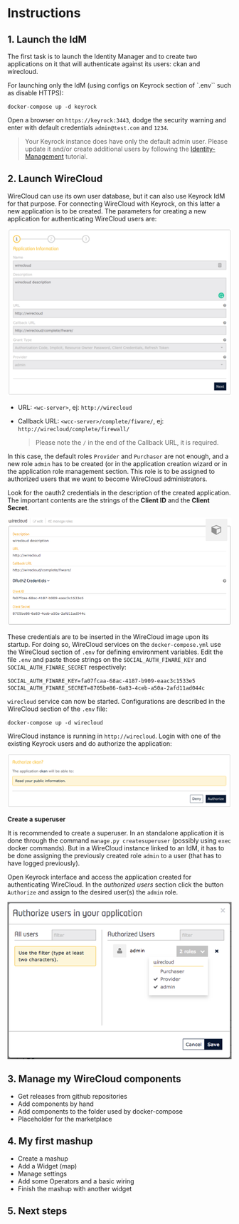 # Instructions

## 1. Launch the IdM

The first task is to launch the Identity Manager and to create two applications on it that will authenticate against its users: ckan and wirecloud.

For launching only the IdM (using configs on Keyrock section of `.env`` such as disable HTTPS):

    docker-compose up -d keyrock

Open a browser on `https://keyrock:3443`, dodge the security warning and enter with default credentials `admin@test.com` and `1234`.

> Your Keyrock instance does have only the default admin user. Please update it and/or create additional users by following the [Identity-Management](https://github.com/Fiware/tutorials.Identity-Management) tutorial.


## 2. Launch WireCloud

WireCloud can use its own user database, but it can also use Keyrock IdM for that purpose. For connecting WireCloud with Keyrock, on this latter a new application is to be created. The parameters for creating a new application for authenticating WireCloud users are:

![Create WireCloud application](tutorial-images/create-application-wirecloud.png)

* URL: `<wc-server>`, ej: `http://wirecloud`
* Callback URL: `<wcc-server>/complete/fiware/`, ej: `http://wirecloud/complete/firewall/`

    > Please note the `/` in the end of the Callback URL, it is required.

In this case, the default roles `Provider` and `Purchaser` are not enough, and a new role `admin` has to be created (or in the application creation wizard or in the application role management section. This role is to be assigned to authorized users that we want to become WireCloud administrators.

Look for the oauth2 credentials in the description of the created application. The important contents are the strings of the **Client ID** and the **Client Secret**.

![Oauth2 credentials](tutorial-images/wirecloud-oauth2-credentials.png)

These credentials are to be inserted in the WireCloud image upon its startup. For doing so, WireCloud services on the `docker-compose.yml` use the WireCloud section of `.env` for defining environment variables. Edit the file `.env` and paste those strings on the `SOCIAL_AUTH_FIWARE_KEY` and `SOCIAL_AUTH_FIWARE_SECRET` respectively:

    SOCIAL_AUTH_FIWARE_KEY=fa07fcaa-68ac-4187-b909-eaac3c1533e5
    SOCIAL_AUTH_FIWARE_SECRET=8705be86-6a83-4ceb-a50a-2afd11ad044c

`wirecloud`  service can now be started. Configurations are described in the WireCloud section of the `.env` file:

    docker-compose up -d wirecloud

WireCloud instance is running in `http://wirecloud`. Login with one of the existing Keyrock users and do authorize the application:

![Authorize CKAN application](tutorial-images/authorize-ckan.png)

**Create a superuser**

It is recommended to create a superuser. In an standalone application it is done through the command `manage.py createsuperuser` (possibly using `exec` docker commands). But in a WireCloud instance linked to an IdM, it has to be done assigning the previously created role `admin` to a user (that has to have logged previously).

Open Keyrock interface and access the application created for authenticating WireCloud. In the _authorized users_ section click the button `Authorize` and assign to the desired user(s) the `admin` role.

![Assign the admin role](tutorial-images/assign-admin-role.png)


## 3. Manage my WireCloud components

* Get releases from github repositories
* Add components by hand
* Add components to the folder used by docker-compose
* Placeholder for the marketplace

## 4. My first mashup

* Create a mashup
* Add a Widget (map)
* Manage settings
* Add some Operators and a basic wiring
* Finish the mashup with another widget

## 5. Next steps
